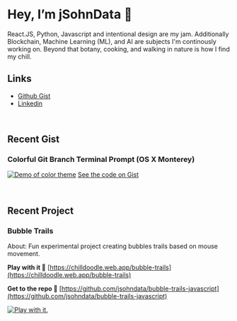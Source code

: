 # Hey, I’m jSohnData 👋
React.JS, Python, Javascript and intentional design are my jam. Additionally Blockchain, Machine Learning (ML), and AI are subjects I'm continously working on. Beyond that botany, cooking, and walking in nature is how I find my chill.

## Links
- [Github Gist](https://gist.github.com/jsohndata)
- [Linkedin](https://www.linkedin.com/in/jsohndata/)

<br>

## Recent Gist
### Colorful Git Branch Terminal Prompt (OS X Monterey)
[![Demo of color theme](https://jsohndata.s3.amazonaws.com/images/github-readme/git-branch-colorful-135-14-162.png)](https://gist.github.com/jsohndata/7d5a252de861c2fe3c1eb4c4143be02d)
[See the code on Gist](https://gist.github.com/jsohndata/7d5a252de861c2fe3c1eb4c4143be02d)

<br>

## Recent Project
### Bubble Trails
About: Fun experimental project creating bubbles trails based on mouse movement.

**Play with it 👾** [https://chilldoodle.web.app/bubble-trails](https://chilldoodle.web.app/bubble-trails) 

**Get to the repo 🚁** [https://github.com/jsohndata/bubble-trails-javascript](https://github.com/jsohndata/bubble-trails-javascript)

[![Play with it.](https://github.com/jsohndata/bubble-trails-javascript/blob/main/src/readme-bubble-trails.gif)](https://chilldoodle.web.app/bubble-trails)
